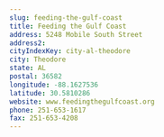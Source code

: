 ```yaml
---
slug: feeding-the-gulf-coast
title: Feeding the Gulf Coast
address: 5248 Mobile South Street
address2: 
cityIndexKey: city-al-theodore
city: Theodore
state: AL
postal: 36582
longitude: -88.1627536
latitude: 30.5810286
website: www.feedingthegulfcoast.org
phone: 251-653-1617
fax: 251-653-4208
---
```

